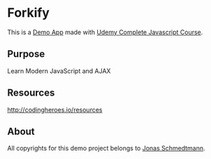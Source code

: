 # Forkify

This is a [Demo App](https://budgety-demo.netlify.app) made with [Udemy Complete Javascript Course](https://github.com/jonasschmedtmann/complete-javascript-course).

## Purpose

Learn Modern JavaScript and AJAX

## Resources

http://codingheroes.io/resources


## About

All copyrights for this demo project belongs to [Jonas Schmedtmann](https://github.com/jonasschmedtmann).